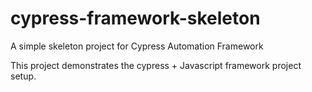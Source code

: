 # cypress-framework-skeleton
A simple skeleton project for Cypress Automation Framework

This project demonstrates the cypress + Javascript framework project setup.
